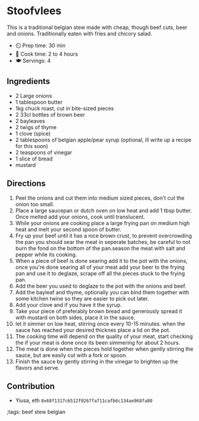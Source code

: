 # Stoofvlees

This is a traditional belgian stew made with cheap, though beef cuts, beer and onions.
Traditionally eaten with fries and chicory salad.

- ⏲️ Prep time: 30 min
- 🍳 Cook time: 2 to 4 hours
- 🍽️ Servings: 4

## Ingredients

- 2 Large onions
- 1 tablespoon butter
- 1kg chuck roast, cut in bite-sized pieces
- 2 33cl bottles of brown beer
- 2 bayleaves
- 2 twigs of thyme
- 1 clove (spice)
- 2 tablespoons of belgian apple/pear syrup (optional, ill write up a recipe for this soon)
- 2 teaspoons of vinegar
- 1 slice of bread
- mustard

## Directions

1. Peel the onions and cut them into medium sized pieces, don't cut the onion too small.
2. Place a large saucepan or dutch oven on low heat and add 1 tbsp butter. Once melted add your onions, cook until translucent.
3. While your onions are cooking place a large frying pan on medium high heat and melt your second spoon of butter.
4. Fry up your beef until it has a nice brown crust, to prevent overcrowding the pan you should sear the meat in seperate batches, be careful to not burn the fond on the bottom of the pan.season the meat with salt and pepper while its cooking.
5. When a piece of beef is done searing add it to the pot with the onions, once you're done searing all of your meat add your beer to the frying pan and use it to deglaze, scrape off all the pieces stuck to the frying pan.
6. Add the beer you used to deglaze to the pot with the onions and beef.
7. Add the bayleaf and thyme, optionally you can bind them together with some kitchen twine so they are easier to pick out later.
8. Add your clove and if you have it the syrup.
9. Take your piece of preferably brown bread and generously spread it with mustard on both sides, place it in the sauce.
10. let it simmer on low heat, stirring once every 10-15 minutes. when the sauce has reached your desired thicknes place a lid on the pot.
11. The cooking time will depend on the quality of your meat, start checking the if your meat is done once its been simmering for about 2 hours.
12. The meat is done when the pieces hold together when gently stirring the sauce, but are easily cut with a fork or spoon.
13. Finish the sauce by gently stirring in the vinegar to brighten up the flavors and serve.

## Contribution

- Yiusa, eth `0x68f1317c6512f0267fa711cafb6c134ae968fa80`

;tags: beef stew belgian
